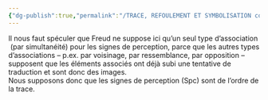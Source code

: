 ```yaml
---
{"dg-publish":true,"permalink":"/TRACE, REFOULEMENT ET SYMBOLISATION copie/Lettre 52/associations par simultanéité/","created":"2024-07-22T08:40:20.952-04:00","updated":"2025-08-14T06:28:17.980-04:00"}
---
```



Il nous faut spéculer que Freud ne suppose ici qu’un seul type d’association  (par simultanéité) pour les signes de perception, parce que les autres types d’associations – p.ex. par voisinage, par ressemblance, par opposition – supposent que les éléments associés ont déjà subi une tentative de traduction et sont donc des images.  
Nous supposons donc que les signes de perception (Spc) sont de l’ordre de la trace.